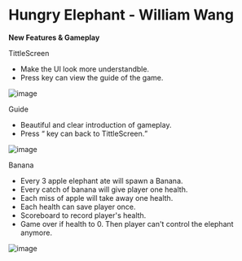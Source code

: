 # Hungry Elephant - William Wang

**New Features & Gameplay**

TittleScreen
- Make the UI look more understandble.
- Press <Tab> key can view the guide of the game.
  
![image](https://user-images.githubusercontent.com/117937326/208036234-57d18fa7-816a-43b4-9228-b80d17fe7be1.png)

Guide
- Beautiful and clear introduction of gameplay.
- Press <Q> key can back to TittleScreen.
  
![image](https://user-images.githubusercontent.com/117937326/208036327-ee21b332-251c-440e-9d47-1c65c8e59c05.png)

Banana
- Every 3 apple elephant ate will spawn a Banana.
- Every catch of banana will give player one health. 
- Each miss of apple will take away one health.
- Each health can save player once.
- Scoreboard to record player's health.
- Game over if health to 0. Then player can't control the elephant anymore.
  
![image](https://user-images.githubusercontent.com/117937326/208036882-3319089a-6204-4656-94d6-7163a92f8584.png)

